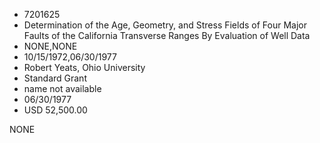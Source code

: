 * 7201625
* Determination of the Age, Geometry, and Stress Fields of Four Major Faults of the California Transverse Ranges By Evaluation of Well Data
* NONE,NONE
* 10/15/1972,06/30/1977
* Robert Yeats, Ohio University
* Standard Grant
* name not available
* 06/30/1977
* USD 52,500.00

NONE